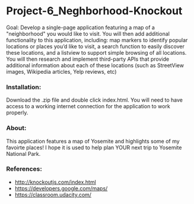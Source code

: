 # Project-6_Neghborhood-Knockout

Goal: Develop a single-page application featuring a map of a "neighborhood" you would like to visit. You will then add additional functionality to this application, including: map markers to identify popular locations or places you’d like to visit, a search function to easily discover these locations, and a listview to support simple browsing of all locations. You will then research and implement third-party APIs that provide additional information about each of these locations (such as StreetView images, Wikipedia articles, Yelp reviews, etc)

### Installation:

Download the .zip file and double click index.html.  You will need to have access to a working internet connection for the application to work properly.  

### About:

This application features a map of Yosemite and highlights some of my favoirte places!  I hope it is used to help plan YOUR next trip to Yosemite National Park.

### References:
- http://knockoutjs.com/index.html
- https://developers.google.com/maps/
- https://classroom.udacity.com/
